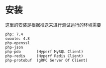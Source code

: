 # 安装

这里的安装是根据推送来进行测试运行的环境需要

```
php: 7.4
swoole: 4.8
php-openssl
php-json
php-pdo       (Hyperf MySQL Client)
php-redis     (Hyperf Redis Client)
php-protobuf  (gRPC Server Of Client)
```